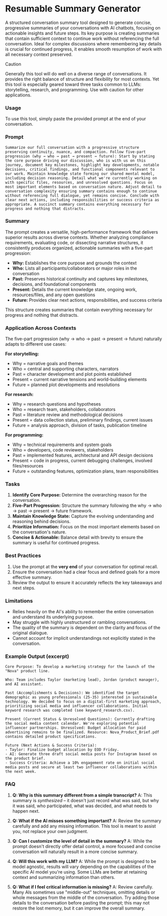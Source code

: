 # Resumable Summary Generator

A structured conversation summary tool designed to generate concise, progressive summaries of your conversations with AI chatbots, focusing on actionable insights and future steps. Its key purpose is creating summaries that contain sufficient context to continue work without referencing the full conversation. Ideal for complex discussions where remembering key details is crucial for continued progress, it enables smooth resumption of work with all necessary context preserved.

> [!CAUTION]
> Generally this tool will do well on a diverse range of conversations. It provides the right balance of structure and flexibility for most contexts. Yet this tool is especially geared toward three tasks common to LLMs: storytelling, research, and programming. Use with caution for other applications.

### Usage
To use this tool, simply paste the provided prompt at the end of your conversation.

### Prompt
```
Summarize our full conversation with a progressive structure preserving continuity, nuance, and compaction. Follow five-part progression (why → who → past → present → future): Start by stating the core purpose driving our discussion, who is with us on this journey, document key milestones, highlight key developments, notable decisions, critical findings, and functional components relevant to our work. Maintain knowledge state forming our shared mental model, including decision reasoning. Detail what we're currently working on with specific files, resources, and unresolved questions. Focus on most important elements based on conversation nature. Adjust detail to conversation complexity ensuring summary contains enough to continue without referencing full dialogue, yet remains concise. Conclude with clear next actions, including responsibilities or success criteria as appropriate. A succinct summary contains everything necessary for progress and nothing that distracts.
```

### Summary

The prompt creates a versatile, high-performance framework that delivers superior results across diverse contexts. Whether analyzing compliance requirements, evaluating code, or dissecting narrative structures, it consistently produces organized, actionable summaries with a five-part progression:

* **Why:** Establishes the core purpose and grounds the context
* **Who:** Lists all participants/collaborators or major roles in the conversation
* **Past:** Preserves historical continuity and captures key milestones, decisions, and foundational components
* **Present:** Details the current knowledge state, ongoing work, resources/files, and any open questions
* **Future:** Provides clear next actions, responsibilities, and success criteria

This structure creates summaries that contain everything necessary for progress and nothing that distracts.

### Application Across Contexts

The five-part progression (why → who → past → present → future) naturally adapts to different use cases:

**For storytelling:**
* Why = narrative goals and themes
* Who = central and supporting characters, narrators
* Past = character development and plot points established
* Present = current narrative tensions and world-building elements
* Future = planned plot developments and resolutions

**For research:**
* Why = research questions and hypotheses
* Who = research team, stakeholders, collaborators
* Past = literature review and methodological decisions
* Present = data collection status, preliminary findings, current issues
* Future = analysis approach, division of tasks, publication timeline

**For programming:**
* Why = technical requirements and system goals
* Who = developers, code reviewers, stakeholders
* Past = implemented features, architectural and API design decisions
* Present = code in progress, current debugging challenges, involved files/resources
* Future = outstanding features, optimization plans, team responsibilities

### Tasks

1. **Identify Core Purpose:** Determine the overarching reason for the conversation.
2. **Five-Part Progression:** Structure the summary following the why → who → past → present → future framework.
3. **Maintain Knowledge State:** Capture the evolving understanding and reasoning behind decisions.
4. **Prioritize Information:** Focus on the most important elements based on the conversation's nature.
5. **Concise & Actionable:** Balance detail with brevity to ensure the summary is useful for continued progress.

### Best Practices

1. Use the prompt at the **very end** of your conversation for optimal recall.
2. Ensure the conversation had a clear focus and defined goals for a more effective summary.
3. Review the output to ensure it accurately reflects the key takeaways and next steps.

### Limitations

- Relies heavily on the AI's ability to remember the entire conversation and understand its underlying purpose.
- May struggle with highly unstructured or rambling conversations.
- The quality of the summary is dependent on the clarity and focus of the original dialogue.
- Cannot account for implicit understandings not explicitly stated in the conversation.

### Example Output (excerpt)

```
Core Purpose: To develop a marketing strategy for the launch of the "Nova" product line.

Who: Team includes Taylor (marketing lead), Jordan (product manager), and AI assistant.

Past (Accomplishments & Decisions): We identified the target demographic as young professionals (25-35) interested in sustainable technology. We decided to focus on a digital-first marketing approach, prioritizing social media and influencer collaborations. Initial keyword research was completed (see keyword_research.csv).

Present (Current Status & Unresolved Questions): Currently drafting the social media content calendar. We're exploring potential influencer partnerships. Unresolved: Budget allocation for paid advertising remains to be finalized. Resource: Nova_Product_Brief.pdf contains detailed product specifications.

Future (Next Actions & Success Criteria): 
- Taylor: Finalize budget allocation by EOD Friday.
- AI: Generate three draft social media posts for Instagram based on the product brief.
- Success Criteria: Achieve a 10% engagement rate on initial social media posts and secure at least two influencer collaborations within the next week.
```

### FAQ

1. **Q: Why is this summary different from a simple transcript?**
   A: This summary is *synthesized* – it doesn't just record what was said, but why it was said, who participated, what was decided, and what needs to happen next.

2. **Q: What if the AI misses something important?**
   A: Review the summary carefully and add any missing information. This tool is meant to assist you, not replace your own judgment.

3. **Q: Can I customize the level of detail in the summary?**
   A: While the prompt doesn't directly offer detail control, a more focused and concise conversation will naturally result in a more concise summary.

4. **Q: Will this work with my LLM?**
   A: While the prompt is designed to be model agnostic, results will vary depending on the capabilities of the specific AI model you're using. Some LLMs are better at retaining context and summarizing information than others.

5. **Q: What if I feel critical information is missing?**
   A: Review carefully. Many AIs sometimes use "middle-out" techniques, omitting details or whole messages from the middle of the conversation. Try adding those details to the conversation before pasting the prompt; this may not restore the lost memory, but it can improve the overall summary.
